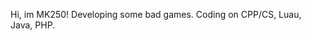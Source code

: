 Hi, im MK250!
Developing some bad games.
Coding on CPP/CS, Luau, Java, PHP.

<!---
Minercrafter250/Minercrafter250 is a ✨ special ✨ repository because its `README.md` (this file) appears on your GitHub profile.
You can click the Preview link to take a look at your changes.
--->
